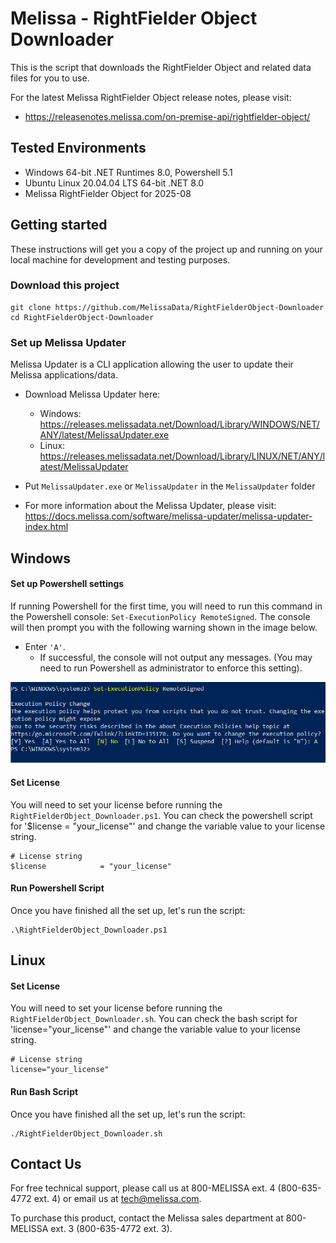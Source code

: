 # Melissa - RightFielder Object Downloader

This is the script that downloads the RightFielder Object and related data files for you to use.

For the latest Melissa RightFielder Object release notes, please visit:
- https://releasenotes.melissa.com/on-premise-api/rightfielder-object/


## Tested Environments
- Windows 64-bit .NET Runtimes 8.0, Powershell 5.1
- Ubuntu Linux 20.04.04 LTS 64-bit .NET 8.0
- Melissa RightFielder Object for 2025-08

## Getting started

These instructions will get you a copy of the project up and running on your local machine for development and testing purposes.

### Download this project
```
git clone https://github.com/MelissaData/RightFielderObject-Downloader
cd RightFielderObject-Downloader
```

### Set up Melissa Updater

Melissa Updater is a CLI application allowing the user to update their Melissa applications/data.
- Download Melissa Updater here:

	- Windows: <https://releases.melissadata.net/Download/Library/WINDOWS/NET/ANY/latest/MelissaUpdater.exe>
	- Linux: <https://releases.melissadata.net/Download/Library/LINUX/NET/ANY/latest/MelissaUpdater>

- Put `MelissaUpdater.exe` or `MelissaUpdater` in the `MelissaUpdater` folder
- For more information about the Melissa Updater, please visit: https://docs.melissa.com/software/melissa-updater/melissa-updater-index.html

## Windows

#### Set up Powershell settings

If running Powershell for the first time, you will need to run this command in the Powershell console: `Set-ExecutionPolicy RemoteSigned`.
The console will then prompt you with the following warning shown in the image below.
 - Enter `'A'`.
 	- If successful, the console will not output any messages. (You may need to run Powershell as administrator to enforce this setting).

 ![alt text](/screenshots/powershell_executionpolicy.png)

#### Set License

You will need to set your license before running the `RightFielderObject_Downloader.ps1`.
You can check the powershell script for '$license = "your_license"' and change the variable value to your license string.

```
# License string
$license            = "your_license"
```

#### Run Powershell Script

Once you have finished all the set up, let's run the script:

```
.\RightFielderObject_Downloader.ps1
```

## Linux

#### Set License

You will need to set your license before running the `RightFielderObject_Downloader.sh`.
You can check the bash script for 'license="your_license"' and change the variable value to your license string.

```
# License string
license="your_license"
```


#### Run Bash Script

Once you have finished all the set up, let's run the script:

```
./RightFielderObject_Downloader.sh
```

## Contact Us

For free technical support, please call us at 800-MELISSA ext. 4 (800-635-4772 ext. 4) or email us at tech@melissa.com.

To purchase this product, contact the Melissa sales department at 800-MELISSA ext. 3 (800-635-4772 ext. 3).
